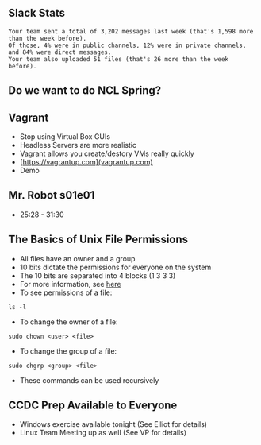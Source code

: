 ## Slack Stats
```
Your team sent a total of 3,202 messages last week (that's 1,598 more than the week before).
Of those, 4% were in public channels, 12% were in private channels, and 84% were direct messages.
Your team also uploaded 51 files (that's 26 more than the week before).
```

## Do we want to do NCL Spring?

## Vagrant
- Stop using Virtual Box GUIs
- Headless Servers are more realistic
- Vagrant allows you create/destory VMs really quickly
- [https://vagrantup.com](vagrantup.com)
- Demo

## Mr. Robot s01e01
- 25:28 - 31:30

## The Basics of Unix File Permissions
- All files have an owner and a group
- 10 bits dictate the permissions for everyone on the system
- The 10 bits are separated into 4 blocks (1 3 3 3)
- For more information, see [here](https://www.linux.com/learn/understanding-linux-file-permissions)
- To see permissions of a file:
```
ls -l
```
- To change the owner of a file:
```
sudo chown <user> <file>
```
- To change the group of a file:
```
sudo chgrp <group> <file>
```
- These commands can be used recursively

## CCDC Prep Available to Everyone
- Windows exercise available tonight (See Elliot for details)
- Linux Team Meeting up as well (See VP for details)
